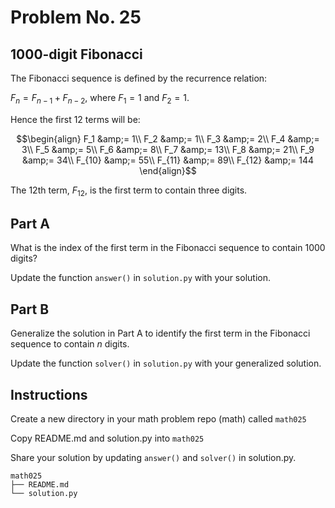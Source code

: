 # Problem No. 25

## 1000-digit Fibonacci

The Fibonacci sequence is defined by the recurrence relation:

$F_n = F_{n - 1} + F_{n - 2}$, where $F_1 = 1$ and $F_2 = 1$.

Hence the first $12$ terms will be:

$$\begin{align}
F_1 &amp;= 1\\
F_2 &amp;= 1\\
F_3 &amp;= 2\\
F_4 &amp;= 3\\
F_5 &amp;= 5\\
F_6 &amp;= 8\\
F_7 &amp;= 13\\
F_8 &amp;= 21\\
F_9 &amp;= 34\\
F_{10} &amp;= 55\\
F_{11} &amp;= 89\\
F_{12} &amp;= 144
\end{align}$$

The $12$th term, $F_{12}$, is the first term to contain three digits.

## Part A

What is the index of the first term in the Fibonacci sequence to contain $1000$ digits?

Update the function `answer()` in `solution.py` with your solution.

## Part B

Generalize the solution in Part A to identify the first term in the Fibonacci sequence to contain $n$ digits. 

Update the function `solver()` in `solution.py` with your generalized solution.

## Instructions

Create a new directory in your math problem repo (math) called `math025`

Copy README.md and solution.py into `math025`

Share your solution by updating `answer()` and `solver()` in solution.py.

```
math025
├── README.md
└── solution.py
``` 

